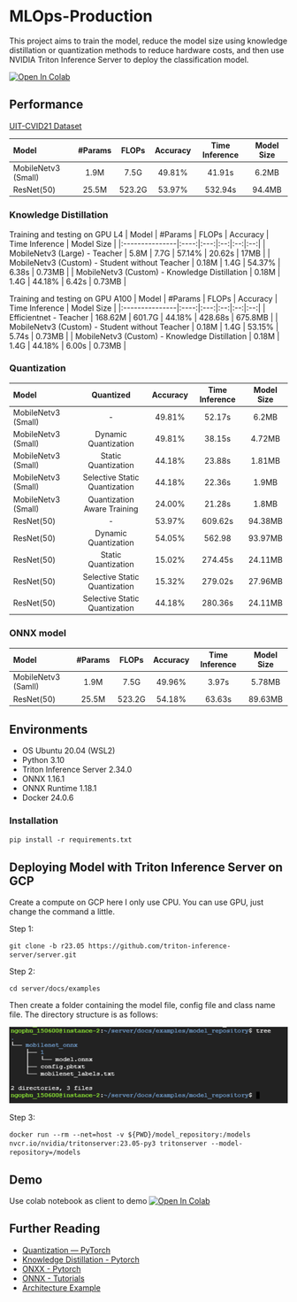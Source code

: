 # 

# MLOps-Production
This project aims to train the model, reduce the model size using knowledge distillation or quantization methods to reduce hardware costs, and then use NVIDIA Triton Inference Server to deploy the classification model.

<a href="https://colab.research.google.com/drive/1XUKG661hk4xSdLeAIU6ExNpuL3lTj-vG?usp=sharing"><img src="https://colab.research.google.com/assets/colab-badge.svg" alt="Open In Colab"></a> 

## Performance
[UIT-CVID21 Dataset](https://mmlab.uit.edu.vn/dataset/2023/09/25/datasets4)

| Model | #Params | FLOPs | Accuracy | Time Inference | Model Size |
|:---------------|:----:|:---:|:--:|:--:|:--:|
| MobileNetv3 (Small) |     1.9M     |   7.5G    |     49.81%     | 41.91s  |    6.2MB     |
| ResNet(50)          |     25.5M    |   523.2G  |     53.97%     | 532.94s |    94.4MB    |

### Knowledge Distillation
Training and testing on GPU L4
| Model | #Params | FLOPs | Accuracy | Time Inference | Model Size |
|:---------------|:----:|:---:|:--:|:--:|:--:|
| MobileNetv3 (Large) - Teacher |     5.8M     |   7.7G    |     57.14%     | 20.62s  |    17MB     |
| MobileNetv3 (Custom) - Student without Teacher       |     0.18M    |   1.4G  |     54.37%     | 6.38s |    0.73MB    |
| MobileNetv3 (Custom) - Knowledge Distillation      |     0.18M    |   1.4G  |     44.18%     | 6.42s |    0.73MB    |


Training and testing on GPU A100
| Model | #Params | FLOPs | Accuracy | Time Inference | Model Size |
|:---------------|:----:|:---:|:--:|:--:|:--:|
| Efficientnet - Teacher |     168.62M     |   601.7G    |     44.18%     | 428.68s  |    675.8MB     |
| MobileNetv3 (Custom) - Student without Teacher       |     0.18M    |   1.4G  |     53.15%     | 5.74s |    0.73MB    |
| MobileNetv3 (Custom) - Knowledge Distillation      |     0.18M    |   1.4G  |     44.18%     | 6.00s |    0.73MB    |

### Quantization
| Model | Quantized | Accuracy | Time Inference | Model Size |
|:---------------|:---:|:--:|:--:|:--:|
| MobileNetv3 (Small)|    -   |     49.81%     | 52.17s  |    6.2MB     |
| MobileNetv3 (Small)| Dynamic Quantization |    49.81%      | 38.15s |    4.72MB    |
| MobileNetv3 (Small) | Static Quantization |    44.18%     | 23.88s |    1.81MB    |
| MobileNetv3 (Small) | Selective Static Quantization |  44.18%     | 22.36s |    1.9MB    |
| MobileNetv3 (Small) | Quantization Aware Training |     24.00%     | 21.28s |    1.8MB    |
| ResNet(50)   |    -    |     53.97%     | 609.62s  |    94.38MB     |
| ResNet(50)    |   Dynamic Quantization |   54.05%     | 562.98  |    93.97MB    |
| ResNet(50)    |   Static Quantization   |     15.02%     | 274.45s |    24.11MB    |
| ResNet(50)    |   Selective Static Quantization  |     15.32%     | 279.02s |    27.96MB    |
| ResNet(50)    |   Selective Static Quantization  |     44.18%     | 280.36s |    24.11MB    |


### ONNX model
| Model | #Params | FLOPs | Accuracy | Time Inference | Model Size |
|:---------------|:----:|:---:|:--:|:--:|:--:|
| MobileNetv3 (Samll) |     1.9M     |   7.5G    |     49.96%     | 3.97s  |    5.78MB     |
| ResNet(50) |     25.5M    |   523.2G    |     54.18%     | 63.63s  |    89.63MB     |
## Environments

* OS Ubuntu 20.04 (WSL2)
* Python 3.10
* Triton Inference Server 2.34.0
* ONNX 1.16.1
* ONNX Runtime 1.18.1
* Docker 24.0.6

### Installation
```
pip install -r requirements.txt
```

## Deploying Model with Triton Inference Server on GCP
Create a compute on GCP here I only use CPU. You can use GPU, just change the command a little.

Step 1: 
``` 
git clone -b r23.05 https://github.com/triton-inference-server/server.git 
```
Step 2:
``` 
cd server/docs/examples 
```
Then create a folder containing the model file, config file and class name file. The directory structure is as follows:

<img src="https://github.com/phungo1506/MLOps-Production/blob/main/images/Structure%20folder.png"/>

Step 3:
``` 
docker run --rm --net=host -v ${PWD}/model_repository:/models  
nvcr.io/nvidia/tritonserver:23.05-py3 tritonserver --model-repository=/models 
```

## Demo
Use colab notebook as client to demo <a href="https://colab.research.google.com/drive/1XUKG661hk4xSdLeAIU6ExNpuL3lTj-vG?usp=sharing"><img src="https://colab.research.google.com/assets/colab-badge.svg" alt="Open In Colab"></a> 

## Further Reading
* [Quantization — PyTorch ](https://pytorch.org/docs/stable/quantization.html)
* [Knowledge Distillation - Pytorch](https://pytorch.org/tutorials/beginner/knowledge_distillation_tutorial.html)
* [ONXX - Pytorch](https://pytorch.org/tutorials/beginner/onnx/export_simple_model_to_onnx_tutorial.html)
* [ONNX - Tutorials](https://github.com/onnx/tutorials)
* [Architecture Example](https://github.com/maciejbalawejder/Deep-Learning-Collection/tree/main)